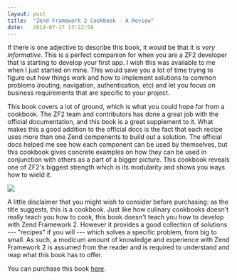 ```yaml
---
layout: post
title:  "Zend Framework 2 Cookbook - A Review"
date:   2014-07-17 13:22:58
---
```



If there is one adjective to describe this book, it would be that it is _very informative_. This is a perfect companion for when you are a ZF2 developer that is starting to develop your first app. I wish this was available to me when I just started on mine. This would save
you a lot of time trying to figure out how things work and how to implement solutions to common problems (routing, navigation, authentication, etc) and let you focus on
business requirements that are specific to your project.

This book covers a lot of ground, which is what you could hope for from a cookbook. The ZF2 team and contributors has done
a great job with the official documentation, and this book is a great supplement to it. What makes this a good addition to the official docs
is the fact that each recipe uses more than one Zend components to build out a solution. The official docs helped me see how each component can be used by themselves,
but this cookbook gives concrete examples on how they can be used in conjunction with others as a part of a bigger picture. This cookbook reveals one of ZF2's biggest strength which
is its modularity and shows you ways how to wield it.

[<img src="http://www.packtpub.com/sites/default/files/4841OS_Cov.jpg" />](http://bit.ly/1a5zoUf)
<!--stop-->

A little disclaimer that you might wish to consider before purchasing: as the title suggests, this is a cookbook. Just like how culinary cookbooks doesn't really teach
you how to cook, this book doesn't teach you how to develop with Zend Framework 2. However it provides a good collection of solutions --- "recipes" if you will ---
which solves a specific problem, from big to small. As such, a modicum amount of knowledge and experience with Zend Framework 2 is assumed from the reader and is required to understand and reap what this book has to offer.

You can purchase this book [here](http://bit.ly/1a5zoUf).
